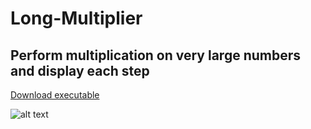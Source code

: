 # Long-Multiplier
## Perform multiplication on very large numbers and display each step

[Download executable](https://github.com/rockyyyr/Long-Multiplier/releases/download/v2.0/Long.Multiply.jar)

![alt text](https://user-images.githubusercontent.com/16550024/27207664-874a67c8-51f5-11e7-97da-bd21879b0a2c.png)
